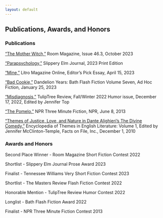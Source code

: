 ```yaml
---
layout: default
---
```


<!---
DO NOT JUST COPY/PASTE IN HERE because it will undo the email obfuscation code you wrote. Make sure to have the email-element span in here
-->

## Publications, Awards, and Honors

### Publications

[“The Mother Witch,”](https://roommagazine.com/fiction-contest-2022-the-winners/) Room Magazine, Issue 46.3, October 2023

[“Parapsychology,”](https://slipperyelm.findlay.edu/announcing-2023-prose-finalists/) Slippery Elm Journal, 2023 Print Edition

[“Mine,”](https://www.litromagazine.com/usa/2023/04/mine/) Litro Magazine Online, Editor’s Pick Essay, April 15, 2023

[“Bad Cookie,”](https://www.amazon.com/dp/1915247101) Dandelion Years: Bath Flash Fiction Volume Seven, Ad Hoc Fiction, January 25, 2023

[“Misdiagnosis,”](https://www.amazon.com/TulipTree-Review-Winter-Humor-issue/dp/1734969083/ref=sr*1_1?crid=2E0MBAYBVFER1&keywords=tuliptree+review+humor&qid=1688134041&s=books&sprefix=tuliptree+review+humpr%2Cstripbooks%2C81&sr=1-1) TulipTree Review, Fall/Winter 2022 Humor issue, December 17, 2022, Edited by Jennifer Top

[“The Pomelo,”](https://www.npr.org/2013/06/08/187905504/the-pomelo) NPR Three Minute Fiction, NPR, June 8, 2013

[“Themes of Justice, Love, and Nature in Dante Alighieri’s The Divine Comedy,”](https://www.amazon.com/Encyclopedia-Themes-Literature-Facts-Library/dp/0816071616?ref*=ast_author_dp) Encyclopedia of Themes in English
Literature: Volume 1, Edited by Jennifer McClinton-Temple, Facts on File, Inc., December 1, 2010

### Awards and Honors

Second Place Winner - Room Magazine Short Fiction Contest 2022

Shortlist - Slippery Elm Journal Prose Award 2023

Finalist - Tennessee Williams Very Short Fiction Contest 2023

Shortlist - The Masters Review Flash Fiction Contest 2022

Honorable Mention - TulipTree Review Humor Contest 2022

Longlist - Bath Flash Fiction Award 2022

Finalist - NPR Three Minute Fiction Contest 2013
